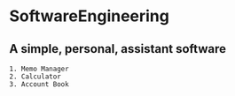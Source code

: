 # SoftwareEngineering

## A simple, personal, assistant software

```
1. Memo Manager
2. Calculator
3. Account Book
```
